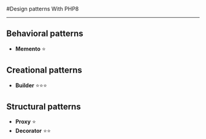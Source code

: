 #Design patterns With PHP8

___

## Behavioral patterns 
* __Memento__ :star:

## Creational patterns
* __Builder__ :star::star::star:

## Structural patterns
* __Proxy__ :star:
* __Decorator__ :star::star:
    